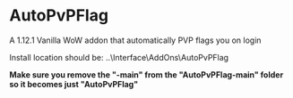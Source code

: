 # AutoPvPFlag
A 1.12.1 Vanilla WoW addon that automatically PVP flags you on login

Install location should be: ..\Interface\AddOns\AutoPvPFlag

**Make sure you remove the "-main" from the "AutoPvPFlag-main" folder so it becomes just "AutoPvPFlag"**
